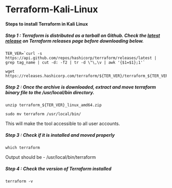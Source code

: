 # Terraform-Kali-Linux

#### Steps to install Terraform in Kali Linux

##### Step 1 : Terraform is distributed as a tarball on Github. Check the [latest release](https://github.com/hashicorp/terraform/releases) on Terraform releases page before downloading below.

```
TER_VER=`curl -s https://api.github.com/repos/hashicorp/terraform/releases/latest | grep tag_name | cut -d: -f2 | tr -d \"\,\v | awk '{$1=$1};1'`
```
```
wget https://releases.hashicorp.com/terraform/${TER_VER}/terraform_${TER_VER}_linux_amd64.zip
```
##### Step 2 : Once the archive is downloaded, extract and move terraform binary file to the /usr/local/bin directory.

```
unzip terraform_${TER_VER}_linux_amd64.zip
```
```
sudo mv terraform /usr/local/bin/
```
This will make the tool accessible to all user accounts.

##### Step 3 : Check if it is installed and moved properly

```
which terraform
```
Output should be - /usr/local/bin/terraform

##### Step 4 : Check the version of Terraform installed

```
terraform -v
```
